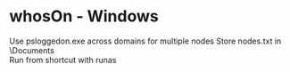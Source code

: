 # whosOn - Windows
Use psloggedon.exe across domains for multiple nodes
Store nodes.txt in \Documents\
Run from shortcut with runas
